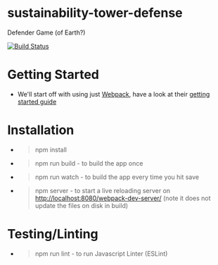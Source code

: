 # sustainability-tower-defense
Defender Game (of Earth?)

[![Build Status](https://travis-ci.org/gios-asu/sustainability-tower-defense.svg?branch=master)](https://travis-ci.org/gios-asu/sustainability-tower-defense)


# Getting Started
* We'll start off with using just [Webpack](https://github.com/webpack/webpack/), have a look at their [getting started guide](https://webpack.github.io/docs/tutorials/getting-started/)

# Installation
* > npm install
* > npm run build - to build the app once
* > npm run watch - to build the app every time you hit save
* > npm server - to start a live reloading server on [http://localhost:8080/webpack-dev-server/](http://localhost:8080/webpack-dev-server/) (note it does not update the files on disk in build)

# Testing/Linting
* > npm run lint - to run Javascript Linter (ESLint)
